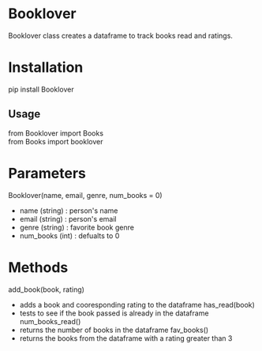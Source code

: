 # Booklover

Booklover class creates a dataframe to track books read and ratings.

# Installation
pip install Booklover 

## Usage
from Booklover import Books \
from Books import booklover 

# Parameters
 Booklover(name, email, genre, num_books = 0) 
-  name (string) : person's name 
-  email (string) : person's email 
-  genre (string) : favorite book genre 
-  num_books (int) : defualts to 0 

# Methods
add_book(book, rating) 
-  adds a book and cooresponding rating to the dataframe 
has_read(book) 
-  tests to see if the book passed is already in the dataframe 
num_books_read() 
-  returns the number of books in the dataframe 
fav_books() 
-  returns the books from the dataframe with a rating greater than 3
